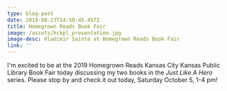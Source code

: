 ```yaml
---
type: blog-post
date: 2019-08-23T14:50:45.457Z
title: Homegrown Reads Book Fair
image: /assets/kckpl_presentation.jpg
image-desc: Vladimir Sainte at Homegrown Reads Book Fair
link: ''
---
```

I'm excited to be at the 2019 Homegrown Reads Kansas City Kansas Public Library Book Fair today discussing my two books in the *Just Like A Hero* series. Please stop by and check it out today, Saturday October 5, 1-4 pm!
